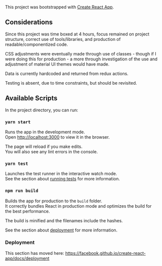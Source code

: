 This project was bootstrapped with [Create React App](https://github.com/facebook/create-react-app).
## Considerations
Since this project was time boxed at 4 hours, focus remained on project structure, correct use of tools/libraries, and production of readable/componentized code.

CSS adjustments were eventually made through use of classes - though if I were doing this for production - a more through investigation of the use and adjustment of material UI themes would have made.

Data is currently hardcoded and returned from redux actions.

Testing is absent, due to time constraints, but should be revisited.

## Available Scripts

In the project directory, you can run:

### `yarn start`

Runs the app in the development mode.<br>
Open [http://localhost:3000](http://localhost:3000) to view it in the browser.

The page will reload if you make edits.<br>
You will also see any lint errors in the console.

### `yarn test`

Launches the test runner in the interactive watch mode.<br>
See the section about [running tests](https://facebook.github.io/create-react-app/docs/running-tests) for more information.

### `npm run build`

Builds the app for production to the `build` folder.<br>
It correctly bundles React in production mode and optimizes the build for the best performance.

The build is minified and the filenames include the hashes.<br>

See the section about [deployment](https://facebook.github.io/create-react-app/docs/deployment) for more information.

### Deployment

This section has moved here: https://facebook.github.io/create-react-app/docs/deployment

